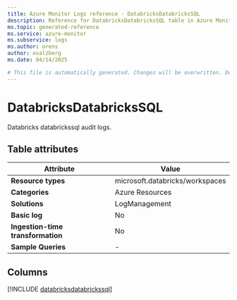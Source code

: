 ```yaml
---
title: Azure Monitor Logs reference - DatabricksDatabricksSQL
description: Reference for DatabricksDatabricksSQL table in Azure Monitor Logs.
ms.topic: generated-reference
ms.service: azure-monitor
ms.subservice: logs
ms.author: orens
author: osalzberg
ms.date: 04/14/2025

# This file is automatically generated. Changes will be overwritten. Do not change this file directly.
---
```


# DatabricksDatabricksSQL

Databricks databrickssql audit logs.


## Table attributes

|Attribute|Value|
|---|---|
|**Resource types**|microsoft.databricks/workspaces|
|**Categories**|Azure Resources|
|**Solutions**| LogManagement|
|**Basic log**|No|
|**Ingestion-time transformation**|No|
|**Sample Queries**|-|



## Columns
  
[!INCLUDE [databricksdatabrickssql](~/reusable-content/ce-skilling/azure/includes/azure-monitor/reference/tables/databricksdatabrickssql-include.md)]
